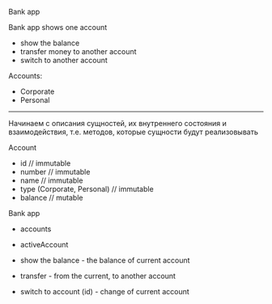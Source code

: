 Bank app

Bank app shows one account
- show the balance
- transfer money to another account
- switch to another account

Accounts:
- Corporate
- Personal

--------
Начинаем с описания сущностей, их внутреннего состояния 
и взаимодействия, т.е. методов, которые сущности
будут реализовывать

Account 
- id // immutable
- number // immutable
- name // immutable
- type (Corporate, Personal) // immutable
- balance // mutable

Bank app
- accounts
- activeAccount

- show the balance - the balance of current account
- transfer - from the current, to another account
- switch to account (id) - change of current account